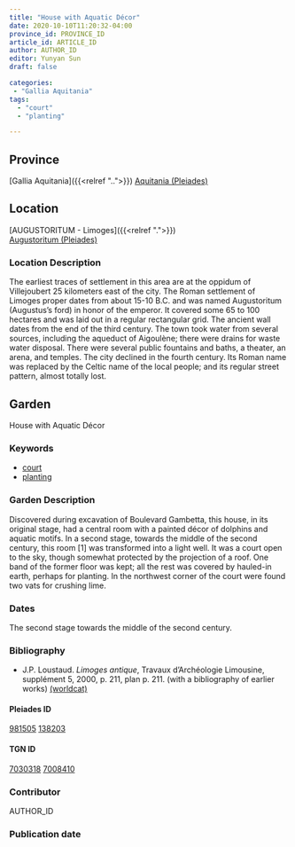 ```yaml
---
title: "House with Aquatic Décor"
date: 2020-10-10T11:20:32-04:00
province_id: PROVINCE_ID
article_id: ARTICLE_ID
author: AUTHOR_ID
editor: Yunyan Sun
draft: false

categories:
 - "Gallia Aquitania"
tags:
  - "court"
  - "planting"

---
```


## Province

[Gallia Aquitania]({{<relref "..">}})
[Aquitania (Pleiades)](https://pleiades.stoa.org/places/981505)  

<!--
## Province Description
-->

## Location

[AUGUSTORITUM  - Limoges]({{<relref ".">}}) \
[Augustoritum (Pleiades)](https://pleiades.stoa.org/places/138203)

### Location Description

The earliest traces of settlement in this area are at the oppidum of Villejoubert 25 kilometers east of the city.  The Roman settlement of Limoges proper dates from about 15-10 B.C. and was named Augustoritum (Augustus’s ford) in honor of the emperor.  It covered some 65 to 100 hectares and was laid out in a regular rectangular grid. The ancient wall dates from the end of the third century.  The town took water from several sources, including the aqueduct of Aigoulène; there were drains for waste water disposal.  There were several public fountains and baths, a theater, an arena, and temples.  The city declined in the fourth century. Its Roman name was replaced by the Celtic name of the local people; and its regular street pattern, almost totally lost.




## Garden

House with Aquatic Décor

### Keywords


- [court](http://vocab.getty.edu/page/aat/300081731)
- [planting](http://vocab.getty.edu/page/aat/300054711)


### Garden Description

Discovered during excavation of Boulevard Gambetta, this house, in its original stage, had a central room with a painted décor of dolphins and aquatic motifs.  In a second stage, towards the middle of the second century, this room [1] was transformed into a light well.  It was a court open to the sky, though somewhat protected by the projection of a roof.  One band of the former floor was kept; all the rest was covered by hauled-in earth, perhaps for planting.  In the northwest corner of the court were found two vats for crushing lime.

<!--
### Maps

<!--
{{< figure src="IMG_URL" alt="ALT_TEXT" title="CAPTION" >}}
-->

<!--
### Plans



### Images

{{< figure src="../images/Latimer_fig_15_or_10.1b.jpg" alt="Fig. 2: Reconstruction of the house and garden. Courtesy of K. Branigan." title="Fig. 2: Reconstruction of the house and garden. Courtesy of K. Branigan." >}}
-->
### Dates

The second stage towards the middle of the second century.

### Bibliography

*  J.P. Loustaud. *Limoges antique*, Travaux d’Archéologie Limousine, supplément 5, 2000, p. 211,  plan p. 211. (with a bibliography of earlier works) [(worldcat)](http://www.worldcat.org/oclc/905772372)


<!--#### Periodo ID-->

<!-- [PERIODO_ID](https://pleiades.stoa.org/places/PLEIADES_ID) -->

#### Pleiades ID

[981505](https://pleiades.stoa.org/places/981505)
[138203](https://pleiades.stoa.org/places/138203)

#### TGN ID

[7030318](http://vocab.getty.edu/page/tgn/7030318)
[7008410](http://vocab.getty.edu/page/tgn/7008410)

### Contributor

AUTHOR_ID

### Publication date


<!--### Related articles-->

<!-- Links to other related articles. Leave blank for now -->
